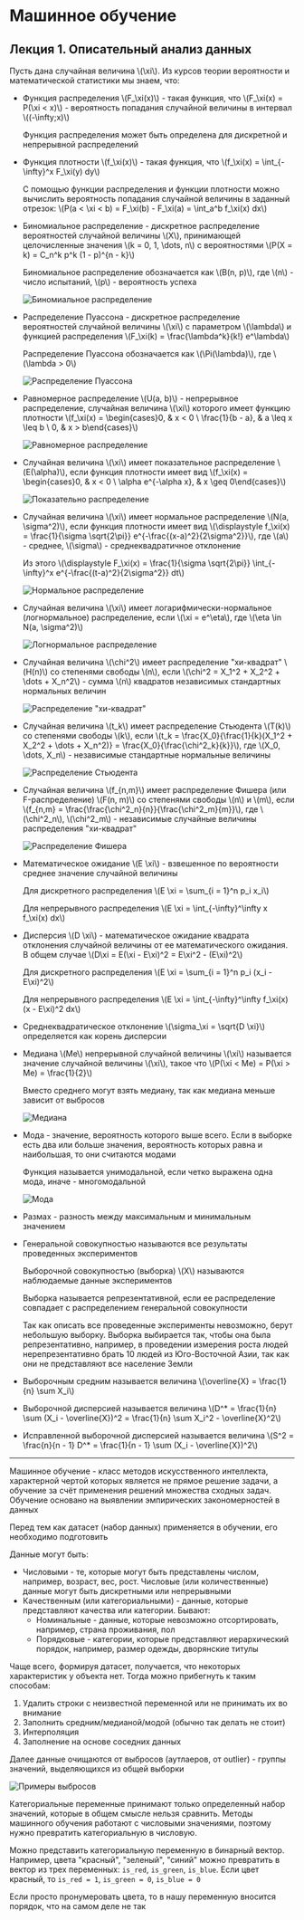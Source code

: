 <script src="https://cdn.jsdelivr.net/npm/mathjax@2/MathJax.js?config=default"></script>

# Машинное обучение

## Лекция 1. Описательный анализ данных

Пусть дана случайная величина \\(\xi\\). Из курсов теории вероятности и математической статистики мы знаем, что:

* Функция распределения \\(F_\xi(x)\\) - такая функция, что \\(F_\xi(x) = P(\xi < x)\\) - вероятность попадания случайной величины в интервал \\((-\infty;x)\\)

    Функция распределения может быть определена для дискретной и непрерывной распределений

* Функция плотности \\(f_\xi(x)\\) - такая функция, что \\(f_\xi(x) = \int_{-\infty}^x F_\xi(y) dy\\)

    С помощью функции распределения и функции плотности можно вычислить вероятность попадания случайной величины в заданный отрезок: \\(P(a < \xi < b) = F_\xi(b) - F_\xi(a) = \int_a^b f_\xi(x) dx\\)

* Биномиальное распределение - дискретное распределение вероятностей случайной величины \\(X\\), принимающей целочисленные значения \\(k = 0, 1, \dots, n\\) с вероятностями \\(P(X = k) = C_n^k p^k (1 - p)^{n - k}\\)

    Биномиальное распределение обозначается как \\(B(n, p)\\), где \\(n\\) - число испытаний, \\(p\\) - вероятность успеха

    ![Биномиальное распределение](images/machlearn_binom.png)

* Распределение Пуассона - дискретное распределение вероятностей случайной величины \\(\xi\\) с параметром \\(\lambda\\) и функцией распределения \\(F_\xi(k) = \frac{\lambda^k}{k!} e^\lambda\\)

    Распределение Пуассона обозначается как \\(\Pi(\lambda)\\), где \\(\lambda > 0\\)

    ![Распределение Пуассона](images/machlearn_poisson.png)

* Равномерное распределение \\(U(a, b)\\) - непрерывное распределение, случайная величина \\(\xi\\) которого имеет функцию плотности \\(f_\xi(x) = \begin{cases}0, & x < 0 \\ \frac{1}{b - a}, & a \leq x \leq b \\ 0, & x > b\end{cases}\\)

    ![Равномерное распределение](images/machlearn_uniform.png)

* Случайная величина \\(\xi\\) имеет показательное распределение \\(E(\alpha)\\), если функция плотности имеет вид \\(f_\xi(x) = \begin{cases}0, & x < 0 \\ \alpha e^{-\alpha x}, & x \geq 0\end{cases}\\)

    ![Показательно распределение](images/machlearn_exp.png)

* Случайная величина \\(\xi\\) имеет нормальное распределение \\(N(a, \sigma^2)\\), если функция плотности имеет вид \\(\displaystyle f_\xi(x) = \frac{1}{\sigma \sqrt{2\pi}} e^{-\frac{(x-a)^2}{2\sigma^2}}\\), где \\(a\\) - среднее, \\(\sigma\\) - среднеквадратичное отклонение

    Из этого \\(\displaystyle F_\xi(x) = \frac{1}{\sigma \sqrt{2\pi}} \int_{-\infty}^x e^{-\frac{(t-a)^2}{2\sigma^2}} dt\\)

    ![Нормальное распределение](images/machlearn_norm.png)

* Случайная величина \\(\xi\\) имеет логарифмически-нормальное (логнормальное) распределение, если \\(\xi = e^\eta\\), где \\(\eta \in N(a, \sigma^2)\\)

    ![Логнормальное распределение](images/machlearn_lognorm.png)

* Случайная величина \\(\chi^2\\) имеет распределение "хи-квадрат" \\(H(n)\\) со степенями свободы \\(n\\), если \\(\chi^2 = X_1^2 + X_2^2 + \dots + X_n^2\\) - сумма \\(n\\) квадратов независимых стандартных нормальных величин

    ![Распределение "хи-квадрат"](images/machlearn_chi2.png)

* Случайная величина \\(t_k\\) имеет распределение Стьюдента \\(T(k)\\) со степенями свободы \\(k\\), если \\(t_k = \frac{X_0}{\frac{1}{k}(X_1^2 + X_2^2 + \dots + X_n^2)} = \frac{X_0}{\frac{\chi^2_k}{k}}\\), где \\(X_0, \dots, X_n\\) - независимые стандартные нормальные величины

    ![Распределение Стьюдента](images/machlearn_student.png)

* Случайная величина \\(f_{n,m}\\) имеет распределение Фишера (или F-распределение) \\(F(n, m)\\) со степенями свободы \\(n\\) и \\(m\\), если \\(f_{n,m} = \frac{\frac{\chi^2_n}{n}}{\frac{\chi^2_m}{m}}\\), где \\(\chi^2_n\\), \\(\chi^2_m\\) - независимые случайные величины распределения "хи-квадрат"

    ![Распределение Фишера](images/machlearn_fisher.png)

* Математическое ожидание \\(E \xi\\) - взвешенное по вероятности среднее значение случайной величины

    Для дискретного распределения \\(E \xi = \sum_{i = 1}^n p_i x_i\\)

    Для непрерывного распределения \\(E \xi = \int_{-\infty}^\infty x f_\xi(x) dx\\)

* Дисперсия \\(D \xi\\) - математическое ожидание квадрата отклонения случайной величины от ее математического ожидания. В общем случае \\(D\xi = E(\xi - E\xi)^2 = E\xi^2 - (E\xi)^2\\)

    Для дискретного распределения \\(E \xi = \sum_{i = 1}^n p_i (x_i - E\xi)^2\\)

    Для непрерывного распределения \\(E \xi = \int_{-\infty}^\infty f_\xi(x) (x - E\xi)^2 dx\\)

* Среднеквадратическое отклонение \\(\sigma_\xi = \sqrt{D \xi}\\) определяется как корень дисперсии

* Медиана \\(Me\\) непрерывной случайной величины \\(\xi\\) называется значение случайной величины \\(\xi\\), такое что \\(P(\xi < Me) = P(\xi > Me) = \frac{1}{2}\\)

    Вместо среднего могут взять медиану, так как медиана меньше зависит от выбросов

    ![Медиана](../probtheory/images/probtheory_2024_10_22_5.png)

* Мода - значение, вероятность которого выше всего. Если в выборке есть два или больше значения, вероятность которых равна и наибольшая, то они считаются модами

    Функция называется унимодальной, если четко выражена одна мода, иначе - многомодальной

    ![Мода](../probtheory/images/probtheory_2024_10_22_6.png)

* Размах - разность между максимальным и минимальным значением

* Генеральной совокупностью называются все результаты проведенных экспериментов

    Выборочной совокупностью (выборка) \\(X\\) называются наблюдаемые данные экспериментов

    Выборка называется репрезентативной, если ее распределение совпадает с распределением генеральной совокупности

    Так как описать все проведенные эксперименты невозможно, берут небольшую выборку. Выборка выбирается так, чтобы она была репрезентативно, например, в проведении измерения роста людей нерепрезентативно брать 10 людей из Юго-Восточной Азии, так как они не представляют все население Земли

* Выборочным средним называется величина \\(\overline{X} = \frac{1}{n} \sum X_i\\)

* Выборочной дисперсией называется величина \\(D^* = \frac{1}{n} \sum (X_i - \overline{X})^2 = \frac{1}{n} \sum X_i^2 - \overline{X}^2\\)

* Исправленной выборочной дисперсией называется величина \\(S^2 = \frac{n}{n - 1} D^* = \frac{1}{n - 1} \sum (X_i - \overline{X})^2\\)

---

Машинное обучение - класс методов искусственного интеллекта, характерной чертой которых является не прямое решение задачи, а обучение за счёт применения решений множества сходных задач. Обучение основано на выявлении эмпирических закономерностей в данных

Перед тем как датасет (набор данных) применяется в обучении, его необходимо подготовить 

Данные могут быть:

* Числовыми - те, которые могут быть представлены числом, например, возраст, вес, рост. Числовые (или количественные) данные могут быть дискретными или непрерывными
* Качественным (или категориальными) - данные, которые представляют качества или категории. Бывают:
    * Номинальные - данные, которые невозможно отсортировать, например, страна проживания, пол
    * Порядковые - категории, которые представляют иерархический порядок, например, размер одежды, дворянские титулы

Чаще всего, формируя датасет, получается, что некоторых характеристик у объекта нет. Тогда можно прибегнуть к таким способам:

1. Удалить строки с неизвестной переменной или не принимать их во внимание
2. Заполнить средним/медианой/модой (обычно так делать не стоит)
3. Интерполяция 
4. Заполнение на основе соседних данных

Далее данные очищаются от выбросов (аутлаеров, от outlier) - группы значений, выделяющихся из общей выборки

![Примеры выбросов](images/machlearn_outliers.png)

Категориальные переменные принимают только определенный набор значений, которые в общем смысле нельзя сравнить. Методы машинного обучения работают с числовыми значениями, поэтому нужно превратить категориальную в числовую. 

Можно представить категориальную переменную в бинарный вектор. Например, цвета "красный", "зеленый", "синий" можно превратить в вектор из трех переменных: `is_red`, `is_green`, `is_blue`. Если цвет красный, то `is_red = 1`, `is_green = 0`, `is_blue = 0`

Если просто пронумеровать цвета, то в нашу переменную вносится порядок, что на самом деле не так
